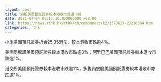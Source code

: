 ```yaml
---
layout: post
title: 港股美國預託證券較本港收市普遍下挫
date: 2021-03-04 06:13:10.000000000 +08:00
link: https://news.rthk.hk/rthk/ch/component/k2/1578627-20210304.htm
categories: rthk
---
```


小米美國預託證券折合25.35港元，較本港收市跌逾4%。

美團同騰訊美國預託證券較本港收市跌逾3%；阿里巴巴美國預託證券較本港收市跌逾1%。

港交所美國預託證券較本港收市跌逾1%，多隻內銀股美國預託證券較本港收市亦跌逾1%。
